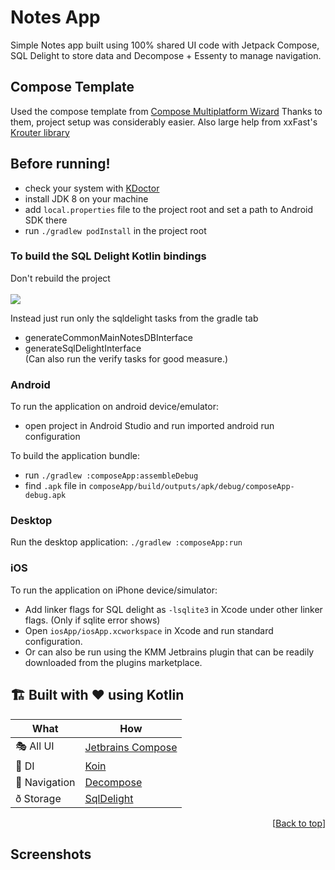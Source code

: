 # Notes App
Simple Notes app built using 100% shared UI code with Jetpack Compose, SQL Delight to store
data and Decompose + Essenty to manage navigation.

## Compose Template
Used the compose template from [Compose Multiplatform Wizard](https://terrakok.github.io/Compose-Multiplatform-Wizard/)
Thanks to them, project setup was considerably easier.
Also large help from xxFast's [Krouter library](https://github.com/xxfast/KRouter)

## Before running!
 - check your system with [KDoctor](https://github.com/Kotlin/kdoctor)
 - install JDK 8 on your machine
 - add `local.properties` file to the project root and set a path to Android SDK there
 - run `./gradlew podInstall` in the project root

### To build the SQL Delight Kotlin bindings
Don't rebuild the project
<br><br>
<image src="https://media.giphy.com/media/g79am6uuZJKSc/giphy.gif" />

Instead just run only the sqldelight tasks from the gradle tab 
 -  generateCommonMainNotesDBInterface
 - generateSqlDelightInterface <br>
(Can also run the verify tasks for good measure.)

### Android
To run the application on android device/emulator:  
 - open project in Android Studio and run imported android run configuration

To build the application bundle:
 - run `./gradlew :composeApp:assembleDebug`
 - find `.apk` file in `composeApp/build/outputs/apk/debug/composeApp-debug.apk`

### Desktop
Run the desktop application: `./gradlew :composeApp:run`

### iOS
To run the application on iPhone device/simulator:
 - Add linker flags for SQL delight as `-lsqlite3` in Xcode under other linker flags. (Only if sqlite error shows)
 - Open `iosApp/iosApp.xcworkspace` in Xcode and run standard configuration.
 - Or can also be run using the KMM Jetbrains plugin that can be readily downloaded from the plugins marketplace.
## 🏗️️ Built with ❤️ using Kotlin
| What            | How                                                                       |
|-----------------|---------------------------------------------------------------------------|
| 🎭 All UI       | [Jetbrains Compose](https://github.com/JetBrains/compose-multiplatform)   |
| 💉 DI           | [Koin](https://insert-koin.io/)                                           |
| 🧭 Navigation   | [Decompose](https://github.com/arkivanov/Decompose)                       |
| ð Storage       | [SqlDelight](https://github.com/russhwolf/multiplatform-settings)         |
<p align="right">[<a href="#top">Back to top</a>]</p>


## Screenshots
